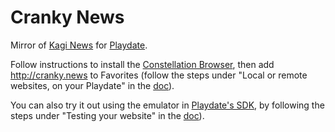 # Cranky News

Mirror of [Kagi News](https://kite.kagi.com) for [Playdate](https://play.date).

Follow instructions to install the [Constellation Browser](https://browser.particlestudios.eu/),
 then add http://cranky.news to Favorites 
 (follow the steps under "Local or remote websites, on your Playdate" in the [doc](https://browser.particlestudios.eu/#testing-your-website)).

You can also try it out using the emulator in [Playdate's SDK](https://play.date/dev/), by following the steps under "Testing your website" in the [doc](https://browser.particlestudios.eu/#testing-your-website)). 
